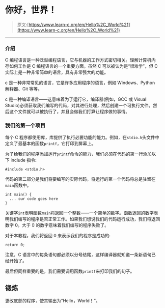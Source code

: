 # 你好，世界！

> 原文:[https://www.learn-c.org/en/Hello%2C_World%21](https://www.learn-c.org/en/Hello%2C_World%21)

* * *

### 介绍

C 编程语言是一种泛型编程语言，它与机器的工作方式密切相关。理解计算机内存如何工作是 C 编程语言的一个重要方面。虽然 C 可以被认为是“很难学”，但 C 实际上是一种非常简单的语言，具有非常强大的功能。

c 是一种非常常见的语言，它是许多应用程序的语言，例如 Windows、Python 解释器、Git 等等。

c 是一种编译语言——这意味着为了运行它，编译器(例如，GCC 或 Visual Studio)必须获取我们编写的代码，对其进行处理，然后创建一个可执行文件。然后这个文件就可以被执行了，并且会做我们打算让程序做的事情。

### 我们的第一个项目

每个 C 程序都使用库，库提供了执行必要功能的能力。例如，在`stdio.h`头文件中定义了最基本的函数`printf`，它打印到屏幕上。

为了给我们的程序添加运行`printf`命令的能力，我们必须在代码的第一行添加以下 include 指令:

```
#include <stdio.h> 
```

代码的第二部分是我们将要编写的实际代码。将运行的第一个代码将总是驻留在`main`函数中。

```
int main() {
  ... our code goes here
} 
```

关键字`int`表明函数`main`将返回一个整数——一个简单的数字。函数返回的数字表明我们编写的程序是否正常工作。如果我们想说我们的代码运行成功，我们将返回数字 0。大于 0 的数字意味着我们编写的程序失败了。

对于本教程，我们将返回 0 来表示我们的程序是成功的:

```
return 0; 
```

注意，C 语言中的每条语句都必须以分号结尾，这样编译器就知道一条新语句已经开始了。

最后但同样重要的是，我们需要调用函数`printf`来打印我们的句子。

## 锻炼

更改底部的程序，使其输出为“Hello，World！”。